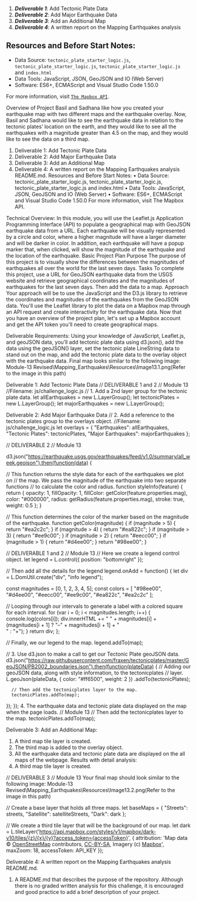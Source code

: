 1. ***Deliverable 1***: Add Tectonic Plate Data
2. ***Deliverable 2***: Add Major Earthquake Data
3. ***Deliverable 3***: Add an Additional Map
4. ***Deliverable 4***: A written report on the Mapping Earthquakes analysis

## Resources and Before Start Notes:

* Data Source: `tectonic_plate_starter_logic.js`, `tectonic_plate_starter_logic.js`, `tectonic_plate_starter_logic.js` and `index.html`
* Data Tools: JavaScript, JSON, GeoJSON and IO (Web Server)
* Software: ES6+, ECMAScript and Visual Studio Code 1.50.0

For more information, visit [`The Mapbox API`](https://www.mapbox.com/pricing/?utm_medium=blog&utm_source=mapbox-blog&utm_campaign=blog%7Cmapbox-blog%7Cpricing%7Cnew-pricing-46b7c26166e7-19-05&utm_term=pricing&utm_content=new-pricing-46b7c26166e7/). 

Overview of Project
Basil and Sadhana like how you created your earthquake map with two different maps and the earthquake overlay. Now, Basil and Sadhana would like to see the earthquake data in relation to the tectonic plates’ location on the earth, and they would like to see all the earthquakes with a magnitude greater than 4.5 on the map, and they would like to see the data on a third map.
1.	Deliverable 1: Add Tectonic Plate Data
2.	Deliverable 2: Add Major Earthquake Data
3.	Deliverable 3: Add an Additional Map
4.	Deliverable 4: A written report on the Mapping Earthquakes analysis README.md.
Resources and Before Start Notes:
•	Data Source: tectonic_plate_starter_logic.js, tectonic_plate_starter_logic.js, tectonic_plate_starter_logic.js and index.html
•	Data Tools: JavaScript, JSON, GeoJSON and IO (Web Server)
•	Software: ES6+, ECMAScript and Visual Studio Code 1.50.0
For more information, visit The Mapbox API.

Technical Overview:
In this module, you will use the Leaflet.js Application Programming Interface (API) to populate a geographical map with GeoJSON earthquake data from a URL. Each earthquake will be visually represented by a circle and color, where a higher magnitude will have a larger diameter and will be darker in color. In addition, each earthquake will have a popup marker that, when clicked, will show the magnitude of the earthquake and the location of the earthquake.
Basic Project Plan
Purpose The purpose of this project is to visually show the differences between the magnitudes of earthquakes all over the world for the last seven days.
Tasks To complete this project, use a URL for GeoJSON earthquake data from the USGS website and retrieve geographical coordinates and the magnitudes of earthquakes for the last seven days. Then add the data to a map.
Approach Your approach will be to use the JavaScript and the D3.js library to retrieve the coordinates and magnitudes of the earthquakes from the GeoJSON data. You'll use the Leaflet library to plot the data on a Mapbox map through an API request and create interactivity for the earthquake data.
Now that you have an overview of the project plan, let's set up a Mapbox account and get the API token you'll need to create geographical maps.

Deliverable Requirements:
Using your knowledge of JavaScript, Leaflet.js, and geoJSON data, you’ll add tectonic plate data using d3.json(), add the data using the geoJSON() layer, set the tectonic plate LineString data to stand out on the map, and add the tectonic plate data to the overlay object with the earthquake data.
Final map looks similar to the following image:
Module-13 Revised\Mapping_Earthquakes\Resources\Image13.1.png(Refer to the image in this path)

Deliverable 1: Add Tectonic Plate Data
// DELIVERABLE 1 and 2
// Module 13
//Filename: js/challenge_logic.js
// 1. Add a 2nd layer group for the tectonic plate data.
    let allEarthquakes = new L.LayerGroup();
    let tectonicPlates = new L.LayerGroup();
    let majorEarthquakes = new L.LayerGroup();


Deliverable 2: Add Major Earthquake Data
// 2. Add a reference to the tectonic plates group to the overlays object.
//Filename: js/challenge_logic.js
    let overlays = {
        "Earthquakes": allEarthquakes,
        "Tectonic Plates": tectonicPlates,
        "Major Earthquakes": majorEarthquakes
};

// DELIVERABLE 2
// Module 13

d3.json("https://earthquake.usgs.gov/earthquakes/feed/v1.0/summary/all_week.geojson").then(function(data) {

  // This function returns the style data for each of the earthquakes we plot on
  // the map. We pass the magnitude of the earthquake into two separate functions
  // to calculate the color and radius.
  function styleInfo(feature) {
    return {
      opacity: 1,
      fillOpacity: 1,
      fillColor: getColor(feature.properties.mag),
      color: "#000000",
      radius: getRadius(feature.properties.mag),
      stroke: true,
      weight: 0.5
    };
  }

  // This function determines the color of the marker based on the magnitude of the earthquake.
  function getColor(magnitude) {
    if (magnitude > 5) {
      return "#ea2c2c";
    }
    if (magnitude > 4) {
      return "#ea822c";
    }
    if (magnitude > 3) {
      return "#ee9c00";
    }
    if (magnitude > 2) {
      return "#eecc00";
    }
    if (magnitude > 1) {
      return "#d4ee00";
    }
    return "#98ee00";
  }
  
// DELIVERABLE 1 and 2
// Module 13
// Here we create a legend control object.
let legend = L.control({
  position: "bottomright"
});

// Then add all the details for the legend
legend.onAdd = function() {
  let div = L.DomUtil.create("div", "info legend");

  const magnitudes = [0, 1, 2, 3, 4, 5];
  const colors = [
    "#98ee00",
    "#d4ee00",
    "#eecc00",
    "#ee9c00",
    "#ea822c",
    "#ea2c2c"
  ];

// Looping through our intervals to generate a label with a colored square for each interval.
  for (var i = 0; i < magnitudes.length; i++) {
    console.log(colors[i]);
    div.innerHTML +=
      "<i style='background: " + colors[i] + "'></i> " +
      magnitudes[i] + (magnitudes[i + 1] ? "&ndash;" + magnitudes[i + 1] + "<br>" : "+");
    }
    return div;
  };

  // Finally, we our legend to the map.
  legend.addTo(map);


  // 3. Use d3.json to make a call to get our Tectonic Plate geoJSON data.
  d3.json("https://raw.githubusercontent.com/fraxen/tectonicplates/master/GeoJSON/PB2002_boundaries.json").then(function(plateData) {
      // Adding our geoJSON data, along with style information, to the tectonicplates
      // layer.
      L.geoJson(plateData, {
        color: "#ff6500",
        weight: 2
      })
      .addTo(tectonicPlates);

      // Then add the tectonicplates layer to the map.
      tectonicPlates.addTo(map);
    
  });
});
4.	The earthquake data and tectonic plate data displayed on the map when the page loads.
      // Module 13
      // Then add the tectonicplates layer to the map.
      tectonicPlates.addTo(map);

Deliverable 3: Add an Additional Map:
1.	A third map tile layer is created.
2.	The third map is added to the overlay object.
3.	All the earthquake data and tectonic plate data are displayed on the all maps of the webpage.
Results with detail analysis:
1.	A third map tile layer is created.

// DELIVERABLE 3
// Module 13
Your final map should look similar to the following image:
Module-13 Revised\Mapping_Earthquakes\Resources\Image13.2.png(Refer to the image in this path)

// Create a base layer that holds all three maps.
let baseMaps = {
  "Streets": streets,
  "Satellite": satelliteStreets,
  "Dark": dark
};

// We create a third tile layer that will be the background of our map.
let dark = L.tileLayer('https://api.mapbox.com/styles/v1/mapbox/dark-v10/tiles/{z}/{x}/{y}?access_token={accessToken}', {
	attribution: 'Map data &copy; <a href="https://www.openstreetmap.org/">OpenStreetMap</a> contributors, <a href="https://creativecommons.org/licenses/by-sa/2.0/">CC-BY-SA</a>, Imagery (c) <a href="https://www.mapbox.com/">Mapbox</a>',
	maxZoom: 18,
	accessToken: API_KEY
});


Deliverable 4:
A written report on the Mapping Earthquakes analysis README.md.
1.	A README.md that describes the purpose of the repository. Although there is no graded written analysis for this challenge, it is encouraged and good practice to add a brief description of your project.